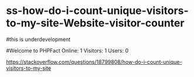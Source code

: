# ss-how-do-i-count-unique-visitors-to-my-site-Website-visitor-counter

#this is underdevelopment

#Welcome to PHPFact
Online: 1
Visitors: 1
Users: 0



https://stackoverflow.com/questions/18799808/how-do-i-count-unique-visitors-to-my-site
